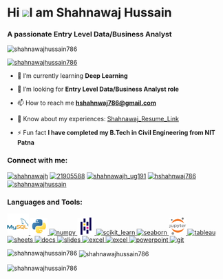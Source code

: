   Hi ![](https://user-images.githubusercontent.com/18350557/176309783-0785949b-9127-417c-8b55-ab5a4333674e.gif)I am Shahnawaj Hussain
  =========================================================================================================================================

<h3 align="left">A passionate Entry Level Data/Business Analyst</h3>

<p align="left"> <img src="https://komarev.com/ghpvc/?username=shahnawajhussain786&label=Profile%20views&color=0e75b6&style=flat" alt="shahnawajhussain786" /> </p>

<p align="left"> <a href="https://github.com/ryo-ma/github-profile-trophy"><img src="https://github-profile-trophy.vercel.app/?username=shahnawajhussain786" alt="shahnawajhussain786" /></a> </p>

- 🌱 I’m currently learning **Deep Learning**

- 👯 I’m looking for **Entry Level Data/Business Analyst role**

- 📫 How to reach me **hshahnwaj786@gmail.com**

- 📄 Know about my experiences: <a href="https://drive.google.com/file/d/1P1njxMhBrrYNWycIQOjKWViijwKWhh1B/view?usp=sharing">Shahnawaj_Resume_Link</a>

- ⚡ Fun fact **I have completed my B.Tech in Civil Engineering from NIT Patna**

<h3 align="left">Connect with me:</h3>
<p align="left">
<a href="https://linkedin.com/in/shahnawajh" target="blank"><img align="center" src="https://raw.githubusercontent.com/rahuldkjain/github-profile-readme-generator/master/src/images/icons/Social/linked-in-alt.svg" alt="shahnawajh" height="30" width="40" /></a> <a href="https://stackoverflow.com/users/21905588" target="blank"><img align="center" src="https://raw.githubusercontent.com/rahuldkjain/github-profile-readme-generator/master/src/images/icons/Social/stack-overflow.svg" alt="21905588" height="30" width="40" /></a> <a href="https://www.hackerrank.com/shahnawajh_ug191" target="blank"><img align="center" src="https://cdn4.iconfinder.com/data/icons/logos-and-brands/512/160_Hackerrank_logo_logos-512.png" alt="shahnawajh_ug191" height="30" width="40" /></a> <a href="https://twitter.com/hshahnwaj786" target="blank"><img align="center" src="https://img.freepik.com/premium-vector/new-twitter-logo-x-2023-twitter-x-logo-vector-download_691560-10794.jpg?w=740" alt="hshahnwaj786" height="30" width="40" /></a>
<a href="https://fb.com/shahnawajhussain" target="blank"><img align="center" src="https://upload.wikimedia.org/wikipedia/commons/6/6c/Facebook_Logo_2023.png" alt="shahnawajhussain" height="30" width="40" /></a>

</p>

<h3 align="left">Languages and Tools:</h3>
<p align="left"> <a href="https://www.mysql.com/" target="_blank" rel="noreferrer"> <img src="https://raw.githubusercontent.com/devicons/devicon/master/icons/mysql/mysql-original-wordmark.svg" alt="mysql" width="50" height="50"/> </a> <a href="https://www.python.org" target="_blank" rel="noreferrer"> <img src="https://raw.githubusercontent.com/devicons/devicon/master/icons/python/python-original.svg" alt="python" width="40" height="40"/> </a> <a href="https://numpy.org/" target="_blank" rel="noreferrer"> <img src="https://user-images.githubusercontent.com/50221806/86498201-a8bd8680-bd39-11ea-9d08-66b610a8dc01.png" alt="numpy" width="40" height="40"/> </a> <a href="https://pandas.pydata.org/" target="_blank" rel="noreferrer"> <img src="https://raw.githubusercontent.com/devicons/devicon/2ae2a900d2f041da66e950e4d48052658d850630/icons/pandas/pandas-original.svg" alt="pandas" width="40" height="40"/> </a> <a href="https://scikit-learn.org/" target="_blank" rel="noreferrer"> <img src="https://upload.wikimedia.org/wikipedia/commons/0/05/Scikit_learn_logo_small.svg" alt="scikit_learn" width="50" height="50"/> </a> <a href="https://seaborn.pydata.org/" target="_blank" rel="noreferrer"> <img src="https://seaborn.pydata.org/_images/logo-mark-lightbg.svg" alt="seaborn" width="40" height="40"/> </a> <a href="https://jupyter.org/" target="_blank" rel="noreferrer"> <img src="https://github.com/devicons/devicon/blob/master/icons/jupyter/jupyter-original-wordmark.svg" alt="jupyter" width="40" height="40"/> </a> <a href="https://public.tableau.com/app" target="_blank" rel="noreferrer"> <img src="https://public.tableau.com/app/assets/images/tableau-sparkle.png" alt="tableau" width="50" height="50"/> </a> <a href="https://docs.google.com/spreadsheets" target="_blank" rel="noreferrer"> <img src="https://upload.wikimedia.org/wikipedia/commons/thumb/3/30/Google_Sheets_logo_%282014-2020%29.svg/1498px-Google_Sheets_logo_%282014-2020%29.svg.png" alt="sheets" width="40" height="40"/> </a> <a href="https://docs.google.com" target="_blank" rel="noreferrer"> <img src="https://mailmeteor.com/logos/assets/PNG/Google_Docs_Logo_512px.png" alt="docs" width="40" height="40"/> </a> <a href="https://docs.google.com/presentation" target="_blank" rel="noreferrer"> <img src="https://upload.wikimedia.org/wikipedia/commons/thumb/1/16/Google_Slides_2020_Logo.svg/1200px-Google_Slides_2020_Logo.svg.png" alt="slides" width="40" height="40"/> </a> <a href= "https://www.microsoft.com/en-in/microsoft-365/excel" target="_blank" rel="noreferrer"> <img src="https://upload.wikimedia.org/wikipedia/commons/thumb/3/31/Microsoft_Office_Excel_%282013%E2%80%932019%29.svg/1200px-Microsoft_Office_Excel_%282013%E2%80%932019%29.svg.png" alt="excel" width="40" height="40"/> </a> <a href= "https://www.microsoft.com/en-in/microsoft-365/word" target="_blank" rel="noreferrer"> <img src="https://upload.wikimedia.org/wikipedia/commons/thumb/8/8d/Microsoft_Word_2013-2019_logo.svg/881px-Microsoft_Word_2013-2019_logo.svg.png" alt="excel" width="40" height="40"/> </a> <a href= "https://www.microsoft.com/en-in/microsoft-365/powerpoint" target="_blank" rel="noreferrer"> <img src="https://seeklogo.com/images/M/microsoft-powerpoint-2013-logo-52B688AEC4-seeklogo.com.png" alt="powerpoint" width="40" height="40"/> </a> <a href="https://git-scm.com/" target="_blank" rel="noreferrer"> <img src="https://www.vectorlogo.zone/logos/git-scm/git-scm-icon.svg" alt="git" width="40" height="40"/> </a> </p>

<p><img align="left" src="https://github-readme-stats.vercel.app/api/top-langs?username=shahnawajhussain786&show_icons=true&locale=en&layout=compact" alt="shahnawajhussain786" /></p>

<p>&nbsp;<img align="center" src="https://github-readme-stats.vercel.app/api?username=shahnawajhussain786&show_icons=true&locale=en" alt="shahnawajhussain786" /></p>

<p><img align="center" src="https://github-readme-streak-stats.herokuapp.com/?user=shahnawajhussain786&" alt="shahnawajhussain786" /></p>


